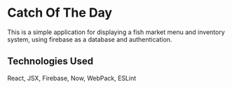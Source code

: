 # Catch Of The Day

This is a simple application for displaying a fish market menu and inventory system, using firebase as a database and authentication.

## Technologies Used

React, JSX, Firebase, Now, WebPack, ESLint
